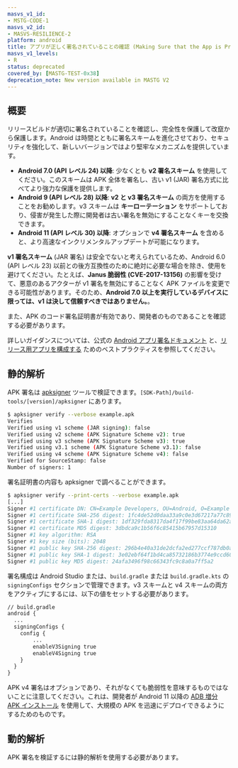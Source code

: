 ```yaml
---
masvs_v1_id:
- MSTG-CODE-1
masvs_v2_id:
- MASVS-RESILIENCE-2
platform: android
title: アプリが正しく署名されていることの確認 (Making Sure that the App is Properly Signed)
masvs_v1_levels:
- R
status: deprecated
covered_by: [MASTG-TEST-0x38]
deprecation_note: New version available in MASTG V2
---
```


## 概要

リリースビルドが適切に署名されていることを確認し、完全性を保護して改竄から保護します。Android は時間とともに署名スキームを進化させており、セキュリティを強化して、新しいバージョンではより堅牢なメカニズムを提供しています。

- **Android 7.0 (API レベル 24) 以降**: 少なくとも **v2 署名スキーム** を使用してください。このスキームは APK 全体を署名し、古い v1 (JAR) 署名方式に比べてより強力な保護を提供します。
- **Android 9 (API レベル 28) 以降**: **v2 と v3 署名スキーム** の両方を使用することをお勧めします。v3 スキームは **キーローテーション** をサポートしており、侵害が発生した際に開発者は古い署名を無効にすることなくキーを交換できます。
- **Android 11 (API レベル 30) 以降**: オプションで **v4 署名スキーム** を含めると、より高速なインクリメンタルアップデートが可能になります。

**v1 署名スキーム** (JAR 署名) は安全でないと考えられているため、Android 6.0 (API レベル 23) 以前との後方互換性のために絶対に必要な場合を除き、使用を避けてください。たとえば、**Janus 脆弱性 (CVE-2017-13156)** の影響を受けて、悪意のあるアクターが v1 署名を無効にすることなく APK ファイルを変更できる可能性があります。そのため、**Android 7.0 以上を実行しているデバイスに限っては、v1 は決して信頼すべきではありません。**。

また、APK のコード署名証明書が有効であり、開発者のものであることを確認する必要があります。

詳しいガイダンスについては、公式の [Android アプリ署名ドキュメント](https://developer.android.com/studio/publish/app-signing) と、[リリース用アプリを構成する](https://developer.android.com/tools/publishing/preparing.html#publishing-configure) ためのベストプラクティスを参照してください。

## 静的解析

APK 署名は [apksigner](https://developer.android.com/tools/apksigner) ツールで検証できます。`[SDK-Path]/build-tools/[version]/apksigner` にあります。

```bash
$ apksigner verify --verbose example.apk
Verifies
Verified using v1 scheme (JAR signing): false
Verified using v2 scheme (APK Signature Scheme v2): true
Verified using v3 scheme (APK Signature Scheme v3): true
Verified using v3.1 scheme (APK Signature Scheme v3.1): false
Verified using v4 scheme (APK Signature Scheme v4): false
Verified for SourceStamp: false
Number of signers: 1
```

署名証明書の内容も apksigner で調べることができます。

```bash
$ apksigner verify --print-certs --verbose example.apk
[...]
Signer #1 certificate DN: CN=Example Developers, OU=Android, O=Example
Signer #1 certificate SHA-256 digest: 1fc4de52d0daa33a9c0e3d67217a77c895b46266ef020fad0d48216a6ad6cb70
Signer #1 certificate SHA-1 digest: 1df329fda8317da4f17f99be83aa64da62af406b
Signer #1 certificate MD5 digest: 3dbdca9c1b56f6c85415b67957d15310
Signer #1 key algorithm: RSA
Signer #1 key size (bits): 2048
Signer #1 public key SHA-256 digest: 296b4e40a31de2dcfa2ed277ccf787db0a524db6fc5eacdcda5e50447b3b1a26
Signer #1 public key SHA-1 digest: 3e02ebf64f1bd4ca85732186b3774e9ccd60cb86
Signer #1 public key MD5 digest: 24afa3496f98c66343fc9c8a0a7ff5a2
```

署名構成は Android Studio または、`build.gradle` または `build.gradle.kts` の `signingConfigs` セクションで管理できます。v3 スキームと v4 スキームの両方をアクティブにするには、以下の値をセットする必要があります。

```default
// build.gradle
android {
  ...
  signingConfigs {
    config {
        ...
        enableV3Signing true
        enableV4Signing true
    }
  }
}
```

APK v4 署名はオプションであり、それがなくても脆弱性を意味するものではないことに注意してください。これは、開発者が Android 11 以降の [ADB 増分 APK インストール](https://developer.android.com/about/versions/11/features#incremental) を使用して、大規模の APK を迅速にデプロイできるようにするためのものです。

## 動的解析

APK 署名を検証するには静的解析を使用する必要があります。
